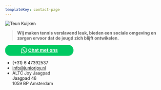 ```yaml
---
templateKey: contact-page
---
```

![](https://res.cloudinary.com/junior-joy/image/upload/v1577894223/teun_ffehbw.png "Teun Kuijken ")
> **Wij maken tennis verslavend leuk, bieden een sociale omgeving en zorgen ervoor dat de jeugd zich blijft ontwikelen.**

<a role="button" 
  href="https://wa.me/31850606015" 
  title="WhatsApp" 
  style="
color: rgb(255, 255, 255);
font-size: 15px;
font-weight: 700;
display: flex;
width:200px;
-webkit-box-pack: center;
justify-content: center;
-webkit-box-align: center;
align-items: center;
-webkit-appearance: none;
padding: 8px 12px;
border-radius: 17px;
background: rgb(0, 201, 98);">
  <svg style="margin-right:0.25rem" width="20" height="20" viewBox="0 0 90 90" fill="rgb(255, 255, 255)" xmlns="http://www.w3.org/2000/svg" fill-rule="evenodd" clip-rule="evenodd" class="WhatsappButton__Icon-jyajcx-0 xcsGE"><path d="M90,43.841c0,24.213-19.779,43.841-44.182,43.841c-7.747,0-15.025-1.98-21.357-5.455L0,90l7.975-23.522   c-4.023-6.606-6.34-14.354-6.34-22.637C1.635,19.628,21.416,0,45.818,0C70.223,0,90,19.628,90,43.841z M45.818,6.982   c-20.484,0-37.146,16.535-37.146,36.859c0,8.065,2.629,15.534,7.076,21.61L11.107,79.14l14.275-4.537   c5.865,3.851,12.891,6.097,20.437,6.097c20.481,0,37.146-16.533,37.146-36.857S66.301,6.982,45.818,6.982z M68.129,53.938   c-0.273-0.447-0.994-0.717-2.076-1.254c-1.084-0.537-6.41-3.138-7.4-3.495c-0.993-0.358-1.717-0.538-2.438,0.537   c-0.721,1.076-2.797,3.495-3.43,4.212c-0.632,0.719-1.263,0.809-2.347,0.271c-1.082-0.537-4.571-1.673-8.708-5.333   c-3.219-2.848-5.393-6.364-6.025-7.441c-0.631-1.075-0.066-1.656,0.475-2.191c0.488-0.482,1.084-1.255,1.625-1.882   c0.543-0.628,0.723-1.075,1.082-1.793c0.363-0.717,0.182-1.344-0.09-1.883c-0.27-0.537-2.438-5.825-3.34-7.977   c-0.902-2.15-1.803-1.792-2.436-1.792c-0.631,0-1.354-0.09-2.076-0.09c-0.722,0-1.896,0.269-2.889,1.344   c-0.992,1.076-3.789,3.676-3.789,8.963c0,5.288,3.879,10.397,4.422,11.113c0.541,0.716,7.49,11.92,18.5,16.223   C58.2,65.771,58.2,64.336,60.186,64.156c1.984-0.179,6.406-2.599,7.312-5.107C68.398,56.537,68.398,54.386,68.129,53.938z"></path>
  </svg>
  <span> 
    Chat met ons
  </span>
</a>
* (+31) 6 47392537
* info@juniorjoy.nl
* ALTC Joy Jaagpad<br />Jaagpad 48<br />1059 BP Amsterdam<br>

